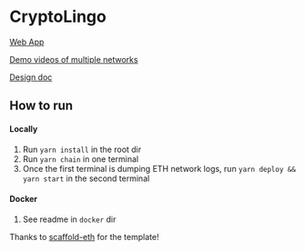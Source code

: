 # CryptoLingo

[Web App](https://cryptolingo.netlify.app/)

[Demo videos of multiple networks](https://www.youtube.com/watch?v=QvjtdN9-rXA&list=PL4GOnlnOJjYLRFMw1FBhKMOOMeXmJafXn)

[Design doc](https://docs.google.com/document/d/1gAmn7V9PMnOSJFKDBoo6Bk9CBrQplZUeqGedVKhFdmw/edit?usp=sharing)

## How to run
#### Locally
1. Run `yarn install` in the root dir
2. Run `yarn chain` in one terminal
3. Once the first terminal is dumping ETH network logs, run `yarn deploy && yarn start` in the second terminal
#### Docker
1. See readme in `docker` dir

Thanks to [scaffold-eth](https://github.com/scaffold-eth/scaffold-eth) for the template!
